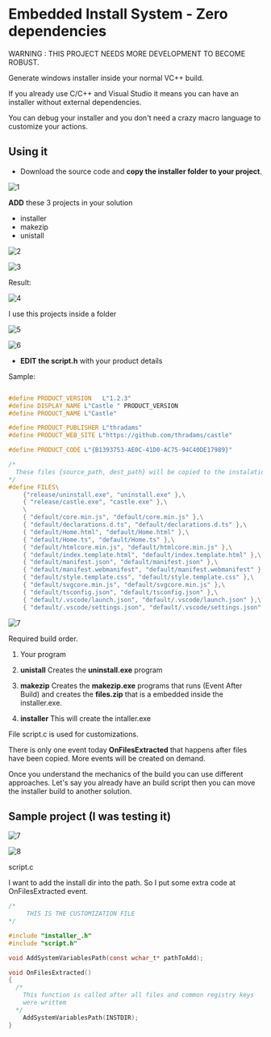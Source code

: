 # Embedded Install System - Zero dependencies

WARNING : THIS PROJECT NEEDS MORE DEVELOPMENT TO BECOME ROBUST.

Generate windows installer inside your normal VC++ build.

If you already use C/C++ and Visual Studio it means you can have
an installer without external dependencies.

You can debug your installer and you don't need a crazy macro language 
to customize your actions.


## Using it

* Download the source code and **copy the installer folder to your project**.
 
![1](i1.png)

 **ADD** these 3 projects in your solution
 
 * installer
 * makezip
 * unistall

![2](i2.png)

![3](i3.png)

Result:

![4](i4.png)

I use this projects inside a folder

![5](i5.png)

![6](i6.png)


* **EDIT the script.h** with your product details

Sample:

```cpp

#define PRODUCT_VERSION   L"1.2.3"
#define DISPLAY_NAME L"Castle " PRODUCT_VERSION
#define PRODUCT_NAME L"Castle"

#define PRODUCT_PUBLISHER L"thradams"
#define PRODUCT_WEB_SITE L"https://github.com/thradams/castle"

#define PRODUCT_CODE L"{B1393753-AE0C-41D0-AC75-94C40DE17989}"

/*
  These files {source_path, dest_path} will be copied to the instalation dir
*/
#define FILES\
    {"release/uninstall.exe", "uninstall.exe" },\
    { "release/castle.exe", "castle.exe" },\
    \
    { "default/core.min.js", "default/core.min.js" },\
    { "default/declarations.d.ts", "default/declarations.d.ts" },\
    { "default/Home.html", "default/Home.html" },\
    { "default/Home.ts", "default/Home.ts" },\
    { "default/htmlcore.min.js", "default/htmlcore.min.js" },\
    { "default/index.template.html", "default/index.template.html" },\
    { "default/manifest.json", "default/manifest.json" },\
    { "default/manifest.webmanifest", "default/manifest.webmanifest" },\
    { "default/style.template.css", "default/style.template.css" },\
    { "default/svgcore.min.js", "default/svgcore.min.js" },\
    { "default/tsconfig.json", "default/tsconfig.json" },\
    { "default/.vscode/launch.json", "default/.vscode/launch.json" },\
    { "default/.vscode/settings.json", "default/.vscode/settings.json" }
 ```
 
![7](i7.png)


Required build order.

 1) Your program

 2) **unistall** 
   Creates the **uninstall.exe** program

 3) **makezip** 
    Creates the **makezip.exe** programs that runs (Event After Build) and creates the **files.zip** that is a embedded inside the installer.exe.

 4) **installer**
    This will create the intaller.exe

File script.c is used for customizations. 

There is only one event today **OnFilesExtracted** that happens after files have been copied. 
More events will be created on demand.

Once you understand the mechanics of the build you can use different approaches. Let's say
you already have an build script then you can move the installer build to another solution.

## Sample project (I was testing it)

![7](screenshot.png)

![8](screenshot2.png)


script.c

I want to add the install dir into the path. So I put some extra code
at OnFilesExtracted event.

```c
/*
     THIS IS THE CUSTOMIZATION FILE
*/

#include "installer_.h"
#include "script.h"

void AddSystemVariablesPath(const wchar_t* pathToAdd);

void OnFilesExtracted()
{
  /*
    This function is called after all files and common registry keys
    were writtem    
  */
    AddSystemVariablesPath(INSTDIR);
}
```

